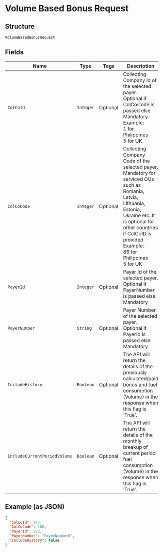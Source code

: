 
# Volume Based Bonus Request

## Structure

`VolumeBasedBonusRequest`

## Fields

| Name | Type | Tags | Description | Getter | Setter |
|  --- | --- | --- | --- | --- | --- |
| `ColCoId` | `Integer` | Optional | Collecting Company Id of the selected payer.<br>Optional if ColCoCode is passed else Mandatory.<br>Example:<br>1 for Philippines<br>5 for UK | Integer getColCoId() | setColCoId(Integer colCoId) |
| `ColCoCode` | `Integer` | Optional | Collecting Company Code of the selected payer.<br>Mandatory for serviced OUs such as Romania, Latvia, Lithuania, Estonia, Ukraine etc. It is optional for other countries if ColCoID is provided.<br>Example:<br>86 for Philippines<br>5 for UK | Integer getColCoCode() | setColCoCode(Integer colCoCode) |
| `PayerId` | `Integer` | Optional | Payer Id of the selected payer.<br>Optional if PayerNumber is passed else Mandatory | Integer getPayerId() | setPayerId(Integer payerId) |
| `PayerNumber` | `String` | Optional | Payer Number of the selected payer.<br>Optional if PayerId is passed else Mandatory | String getPayerNumber() | setPayerNumber(String payerNumber) |
| `IncludeHistory` | `Boolean` | Optional | The API will return the details of the previously calculated/paid bonus and fuel consumption (Volume) in the response when this flag is ‘True’. | Boolean getIncludeHistory() | setIncludeHistory(Boolean includeHistory) |
| `IncludeCurrentPeriodVolume` | `Boolean` | Optional | The API will return the details of the monthly breakup of current period fuel consumption (Volume) in the response when this flag is ‘True’. | Boolean getIncludeCurrentPeriodVolume() | setIncludeCurrentPeriodVolume(Boolean includeCurrentPeriodVolume) |

## Example (as JSON)

```json
{
  "ColCoId": 174,
  "ColCoCode": 188,
  "PayerId": 222,
  "PayerNumber": "PayerNumber6",
  "IncludeHistory": false
}
```

